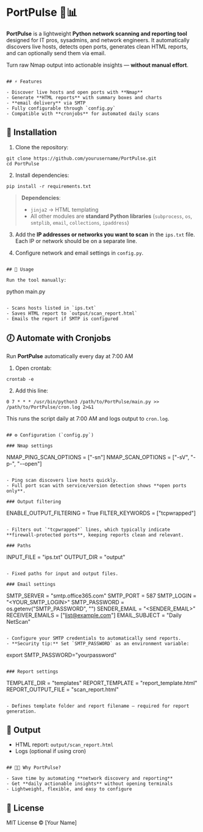 # PortPulse 🐍📊

**PortPulse** is a lightweight **Python network scanning and reporting tool** designed for IT pros, sysadmins, and network engineers. It automatically discovers live hosts, detects open ports, generates clean HTML reports, and can optionally send them via email.  

Turn raw Nmap output into actionable insights — **without manual effort**.  

```

## ⚡ Features

- Discover live hosts and open ports with **Nmap**  
- Generate **HTML reports** with summary boxes and charts  
- **email delivery** via SMTP  
- Fully configurable through `config.py`  
- Compatible with **cronjobs** for automated daily scans  

```

## 🐍 Installation

1. Clone the repository:  
```
git clone https://github.com/yourusername/PortPulse.git
cd PortPulse
```

2. Install dependencies:  
```
pip install -r requirements.txt
```

> **Dependencies**:  
> - `jinja2` → HTML templating  
> - All other modules are **standard Python libraries** (`subprocess`, `os`, `smtplib`, `email`, `collections`, `ipaddress`)  

3. Add the **IP addresses or networks you want to scan** in the `ips.txt` file. Each IP or network should be on a separate line.  

4. Configure network and email settings in `config.py`.  

```

## 🚀 Usage

Run the tool manually:  
```
python main.py
```

- Scans hosts listed in `ips.txt`  
- Saves HTML report to `output/scan_report.html`  
- Emails the report if SMTP is configured  

```

## 🕖 Automate with Cronjobs

Run **PortPulse** automatically every day at 7:00 AM

1. Open crontab:  
```
crontab -e
```

2. Add this line:  
```
0 7 * * * /usr/bin/python3 /path/to/PortPulse/main.py >> /path/to/PortPulse/cron.log 2>&1
```

This runs the script daily at 7:00 AM and logs output to `cron.log`.  

```

## ⚙️ Configuration (`config.py`)

### Nmap settings
```
NMAP_PING_SCAN_OPTIONS = ["-sn"]
NMAP_SCAN_OPTIONS = ["-sV", "-p-", "--open"]
```

- Ping scan discovers live hosts quickly.  
- Full port scan with service/version detection shows **open ports only**.  

### Output filtering
```
ENABLE_OUTPUT_FILTERING = True
FILTER_KEYWORDS = ["tcpwrapped"]
```

- Filters out `"tcpwrapped"` lines, which typically indicate **firewall-protected ports**, keeping reports clean and relevant.  

### Paths
```
INPUT_FILE = "ips.txt"
OUTPUT_DIR = "output"
```

- Fixed paths for input and output files.  

### Email settings
```
SMTP_SERVER = "smtp.office365.com"
SMTP_PORT = 587
SMTP_LOGIN = "<YOUR_SMTP_LOGIN>"
SMTP_PASSWORD = os.getenv("SMTP_PASSWORD", "")
SENDER_EMAIL = "<SENDER_EMAIL>"
RECEIVER_EMAILS = ["list@example.com"]
EMAIL_SUBJECT = "Daily NetScan"
```

- Configure your SMTP credentials to automatically send reports.  
- **Security tip:** Set `SMTP_PASSWORD` as an environment variable:  
```
export SMTP_PASSWORD="yourpassword"
```

### Report settings
```
TEMPLATE_DIR = "templates"
REPORT_TEMPLATE = "report_template.html"
REPORT_OUTPUT_FILE = "scan_report.html"
```

- Defines template folder and report filename — required for report generation.  

```

## 📂 Output

- HTML report: `output/scan_report.html`  
- Logs (optional if using cron)  

```

## 🧑‍💻 Why PortPulse?

- Save time by automating **network discovery and reporting**  
- Get **daily actionable insights** without opening terminals  
- Lightweight, flexible, and easy to configure  

```

## 📌 License

MIT License © [Your Name]  
